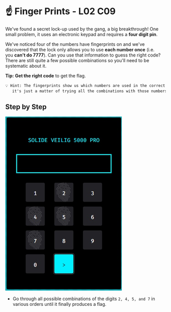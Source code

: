# ☝️ Finger Prints - L02 C09

We've found a secret lock-up used by the gang, a big breakthrough! One small problem, it uses an electronic keypad and requires a **four digit pin**.

We've noticed four of the numbers have fingerprints on and we've discovered that the lock only allows you to use **each number once** (i.e. you **can't do 7777**). Can you use that information to guess the right code? There are still quite a few possible combinations so you'll need to be systematic about it.

**Tip:** **Get the right code** to get the flag.

```txt
💡 Hint: The fingerprints show us which numbers are used in the correct combination,
   it's just a matter of trying all the combinations with those numbers until you get it right!
```

## Step by Step

![image of the keypad](/assets/fingerprints1.jpg)

- Go through all possible combinations of the digits `2, 4, 5, and 7` in various orders until it finally produces a flag.
